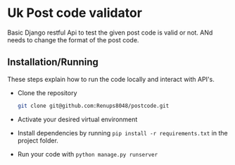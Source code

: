 
# Uk Post code validator

Basic Django restful Api to test the given post code is valid or not.
ANd needs to change the format of the post code.

## Installation/Running
These steps explain how to run the code locally and interact with API's. 

- Clone the repository

    ```bash
    git clone git@github.com:Renups8048/postcode.git
    ```

- Activate your desired virtual environment

- Install dependencies by running ```pip install -r requirements.txt``` in the project folder.

- Run your code with `python manage.py runserver`